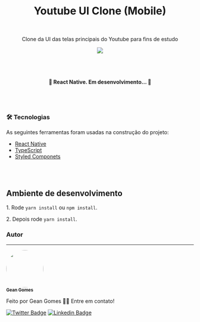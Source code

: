 <h1 align="center">Youtube UI Clone (Mobile)</h1>
<br />

<p align="center">Clone da UI das telas principais do Youtube para fins de estudo</p>

<p align="center">
<img src="https://img.shields.io/badge/Programador-Gean%20Gomes-%2300baf2?style=for-the-badge&logo=ghostery"/>
</p>
<br />
<br />

<h4 align="center"> 
	🚧  React Native. Em desenvolvimento...  🚧
</h4>
<br />
<br />

### 🛠 Tecnologias

As seguintes ferramentas foram usadas na construção do projeto:

- [React Native](https://reactnative.dev/)
- [TypeScript](https://www.typescriptlang.org/)
- [Styled Componets](https://styled-components.com/)


<br />
<br />


## Ambiente de desenvolvimento

<p>1. Rode <code>yarn install</code> ou <code>npm install</code>.
<p>2. Depois rode <code>yarn install</code>.



### Autor
---

 <img style="border-radius: 50%;" src="https://avatars3.githubusercontent.com/u/38633178?s=460&u=402c98732d76f6e9bbf3ec88e6a2a59f54e728c6&v=4" width="100px;" alt=""/>
 <br />
 <sub><b>Gean Gomes</b></sub>


Feito por Gean Gomes 👋🏽 Entre em contato!

[![Twitter Badge](https://img.shields.io/badge/-@neagzinho-1ca0f1?style=flat-square&labelColor=1ca0f1&logo=twitter&logoColor=white&link=https://twitter.com/neagzinho)](https://twitter.com/neagzinho) [![Linkedin Badge](https://img.shields.io/badge/-Gean-blue?style=flat-square&logo=Linkedin&logoColor=white&link=https://www.linkedin.com/in/gean-sg-7a6041193/)](https://www.linkedin.com/in/gean-sg-7a6041193/)